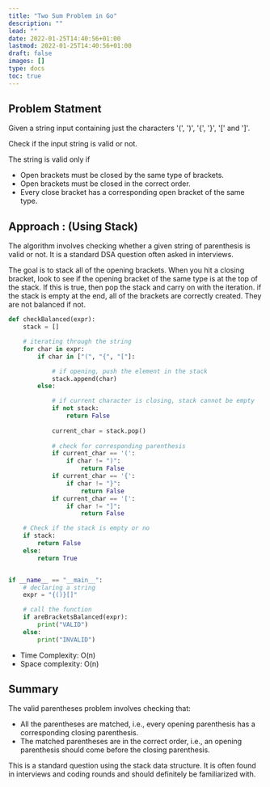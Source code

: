 ```yaml
---
title: "Two Sum Problem in Go"
description: ""
lead: ""
date: 2022-01-25T14:40:56+01:00
lastmod: 2022-01-25T14:40:56+01:00
draft: false
images: []
type: docs
toc: true
---
```


## Problem Statment

Given a string input containing just the characters '(', ')', '{', '}', '[' and ']'.

Check if the input string is valid or not.

The string is valid only if

- Open brackets must be closed by the same type of brackets.
- Open brackets must be closed in the correct order.
- Every close bracket has a corresponding open bracket of the same type.

## Approach : (Using Stack)

The algorithm involves checking whether a given string of parenthesis is valid or not. It is a standard DSA question often asked in interviews. 

The goal is to stack all of the opening brackets. When you hit a closing bracket, look to see if the opening bracket of the same type is at the top of the stack. If this is true, then pop the stack and carry on with the iteration. if the stack is empty at the end, all of the brackets are correctly created. They are not balanced if not.

```python
def checkBalanced(expr):
	stack = []

	# iterating through the string
	for char in expr:
		if char in ["(", "{", "["]:

			# if opening, push the element in the stack
			stack.append(char)
		else:

			# if current character is closing, stack cannot be empty
			if not stack:
				return False
            
			current_char = stack.pop()
			
            # check for corresponding parenthesis
            if current_char == '(':
				if char != ")":
					return False
			if current_char == '{':
				if char != "}":
					return False
			if current_char == '[':
				if char != "]":
					return False

	# Check if the stack is empty or no
	if stack:
		return False
    else:
	    return True


if __name__ == "__main__":
    # declaring a string
	expr = "{()}[]"

	# call the function
	if areBracketsBalanced(expr):
		print("VALID")
	else:
		print("INVALID")
```

- Time Complexity: O(n)
- Space complexity: O(n)

## Summary

The valid parentheses problem involves checking that:

- All the parentheses are matched, i.e., every opening parenthesis has a corresponding closing parenthesis.
- The matched parentheses are in the correct order​, i.e., an opening parenthesis should come before the closing parenthesis.

This is a standard question using the stack data structure. It is often found in interviews and coding rounds and should definitely be familiarized with.